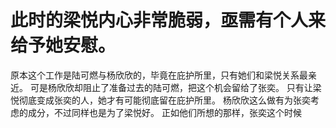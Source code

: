 # 此时的梁悦内心非常脆弱，亟需有个人来给予她安慰。
原本这个工作是陆可燃与杨欣欣的，毕竟在庇护所里，只有她们和梁悦关系最亲近。
可是杨欣欣却阻止了准备过去的陆可燃，把这个机会留给了张奕。
只有让梁悦彻底变成张奕的人，她才有可能彻底留在庇护所里。
杨欣欣这么做有为张奕考虑的成分，不过同样也是为了梁悦好。
正如他们所想的那样，张奕这个时候

